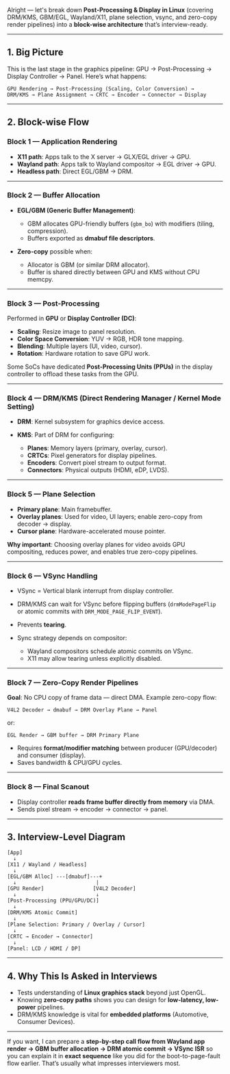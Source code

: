 Alright — let's break down **Post-Processing & Display in Linux** (covering DRM/KMS, GBM/EGL, Wayland/X11, plane selection, vsync, and zero-copy render pipelines) into a **block-wise architecture** that’s interview-ready.

---

## **1. Big Picture**

This is the last stage in the graphics pipeline:
GPU → Post-Processing → Display Controller → Panel.
Here’s what happens:

```
GPU Rendering → Post-Processing (Scaling, Color Conversion) →  
DRM/KMS → Plane Assignment → CRTC → Encoder → Connector → Display
```

---

## **2. Block-wise Flow**

### **Block 1 — Application Rendering**

* **X11 path**: Apps talk to the X server → GLX/EGL driver → GPU.
* **Wayland path**: Apps talk to Wayland compositor → EGL driver → GPU.
* **Headless path**: Direct EGL/GBM → DRM.

---

### **Block 2 — Buffer Allocation**

* **EGL/GBM (Generic Buffer Management)**:

  * GBM allocates GPU-friendly buffers (`gbm_bo`) with modifiers (tiling, compression).
  * Buffers exported as **dmabuf file descriptors**.
* **Zero-copy** possible when:

  * Allocator is GBM (or similar DRM allocator).
  * Buffer is shared directly between GPU and KMS without CPU memcpy.

---

### **Block 3 — Post-Processing**

Performed in **GPU** or **Display Controller (DC)**:

* **Scaling**: Resize image to panel resolution.
* **Color Space Conversion**: YUV → RGB, HDR tone mapping.
* **Blending**: Multiple layers (UI, video, cursor).
* **Rotation**: Hardware rotation to save GPU work.

Some SoCs have dedicated **Post-Processing Units (PPUs)** in the display controller to offload these tasks from the GPU.

---

### **Block 4 — DRM/KMS (Direct Rendering Manager / Kernel Mode Setting)**

* **DRM**: Kernel subsystem for graphics device access.
* **KMS**: Part of DRM for configuring:

  * **Planes**: Memory layers (primary, overlay, cursor).
  * **CRTCs**: Pixel generators for display pipelines.
  * **Encoders**: Convert pixel stream to output format.
  * **Connectors**: Physical outputs (HDMI, eDP, LVDS).

---

### **Block 5 — Plane Selection**

* **Primary plane**: Main framebuffer.
* **Overlay planes**: Used for video, UI layers; enable zero-copy from decoder → display.
* **Cursor plane**: Hardware-accelerated mouse pointer.

**Why important**:
Choosing overlay planes for video avoids GPU compositing, reduces power, and enables true zero-copy pipelines.

---

### **Block 6 — VSync Handling**

* VSync = Vertical blank interrupt from display controller.
* DRM/KMS can wait for VSync before flipping buffers (`drmModePageFlip` or atomic commits with `DRM_MODE_PAGE_FLIP_EVENT`).
* Prevents **tearing**.
* Sync strategy depends on compositor:

  * Wayland compositors schedule atomic commits on VSync.
  * X11 may allow tearing unless explicitly disabled.

---

### **Block 7 — Zero-Copy Render Pipelines**

**Goal**: No CPU copy of frame data — direct DMA.
Example zero-copy flow:

```
V4L2 Decoder → dmabuf → DRM Overlay Plane → Panel
```

or:

```
EGL Render → GBM buffer → DRM Primary Plane
```

* Requires **format/modifier matching** between producer (GPU/decoder) and consumer (display).
* Saves bandwidth & CPU/GPU cycles.

---

### **Block 8 — Final Scanout**

* Display controller **reads frame buffer directly from memory** via DMA.
* Sends pixel stream → encoder → connector → panel.

---

## **3. Interview-Level Diagram**

```
[App]
  ↓
[X11 / Wayland / Headless]
  ↓
[EGL/GBM Alloc] ---[dmabuf]---+
  ↓                          |
[GPU Render]                [V4L2 Decoder]
  ↓                          ↓
[Post-Processing (PPU/GPU/DC)]
  ↓
[DRM/KMS Atomic Commit]
  ↓
[Plane Selection: Primary / Overlay / Cursor]
  ↓
[CRTC → Encoder → Connector]
  ↓
[Panel: LCD / HDMI / DP]
```

---

## **4. Why This Is Asked in Interviews**

* Tests understanding of **Linux graphics stack** beyond just OpenGL.
* Knowing **zero-copy paths** shows you can design for **low-latency, low-power** pipelines.
* DRM/KMS knowledge is vital for **embedded platforms** (Automotive, Consumer Devices).

---

If you want, I can prepare a **step-by-step call flow from Wayland app render → GBM buffer allocation → DRM atomic commit → VSync ISR** so you can explain it in **exact sequence** like you did for the boot-to-page-fault flow earlier. That’s usually what impresses interviewers most.
